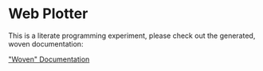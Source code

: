# Web Plotter

This is a literate programming experiment, please check out the generated, woven documentation:

["Woven" Documentation](http://nblumoe.github.io/web-plotter/)
